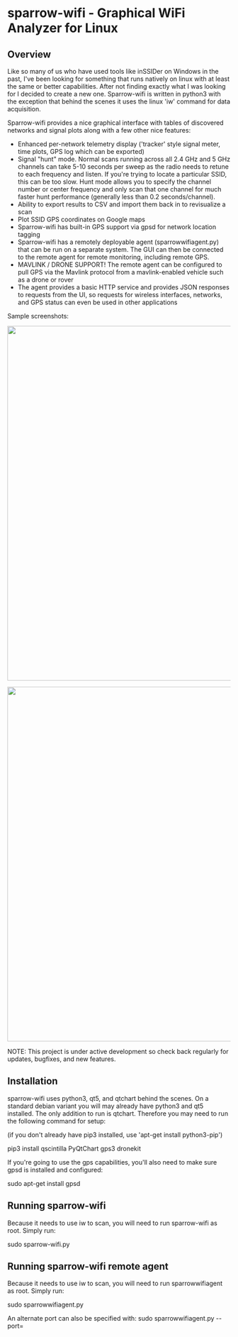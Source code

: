 # sparrow-wifi - Graphical WiFi Analyzer for Linux

## Overview
Like so many of us who have used tools like inSSIDer on Windows in the past, I've been looking for something that runs natively on linux with at least the same or better capabilities.  After not finding exactly what I was looking for I decided to create a new one.  Sparrow-wifi is written in python3 with the exception that behind the scenes it uses the linux 'iw' command for data acquisition.

Sparrow-wifi provides a nice graphical interface with tables of discovered networks and signal plots along with a few other nice features:

- Enhanced per-network telemetry display ('tracker' style signal meter, time plots, GPS log which can be exported)
- Signal "hunt" mode.  Normal scans running across all 2.4 GHz and 5 GHz channels can take 5-10 seconds per sweep as the radio needs to retune to each frequency and listen.  If you're trying to locate a particular SSID, this can be too slow.  Hunt mode allows you to specify the channel number or center frequency and only scan that one channel for much faster hunt performance (generally less than 0.2 seconds/channel).
- Ability to export results to CSV and import them back in to revisualize a scan
- Plot SSID GPS coordinates on Google maps
- Sparrow-wifi has built-in GPS support via gpsd for network location tagging
- Sparrow-wifi has a remotely deployable agent (sparrowwifiagent.py) that can be run on a separate system.  The GUI can then be connected to the remote agent for remote monitoring, including remote GPS.
- MAVLINK / DRONE SUPPORT!  The remote agent can be configured to pull GPS via the Mavlink protocol from a mavlink-enabled vehicle such as a drone or rover
- The agent provides a basic HTTP service and provides JSON responses to requests from the UI, so requests for wireless interfaces, networks, and GPS status can even be used in other applications

Sample screenshots:

<p align="center">
  <img src="https://github.com/ghostop14/sparrow-wifi/blob/master/sparrow-screenshot.png" width="800"/>
</p>

<p align="center">
  <img src="https://github.com/ghostop14/sparrow-wifi/blob/master/telemetry-screenshot.png" width="800"/>
</p>

NOTE: This project is under active development so check back regularly for updates, bugfixes, and new features.

## Installation
sparrow-wifi uses python3, qt5, and qtchart behind the scenes.  On a standard debian variant you will may already have python3 and qt5 installed.  The only addition to run is qtchart.  Therefore you may need to run the following command for setup:

(if you don't already have pip3 installed, use 'apt-get install python3-pip')

pip3 install qscintilla PyQtChart gps3 dronekit

If you're going to use the gps capabilities, you'll also need to make sure gpsd is installed and configured:

sudo apt-get install gpsd


## Running sparrow-wifi
Because it needs to use iw to scan, you will need to run sparrow-wifi as root.  Simply run:

sudo sparrow-wifi.py

## Running sparrow-wifi remote agent
Because it needs to use iw to scan, you will need to run sparrowwifiagent as root.  Simply run:

sudo sparrowwifiagent.py

An alternate port can also be specified with:
sudo sparrowwifiagent.py --port=<myport>



